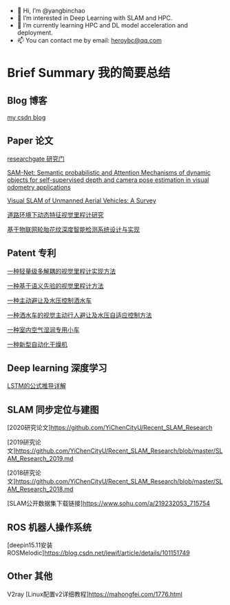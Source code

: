 - 👋 Hi, I’m @yangbinchao
- 👀 I’m interested in Deep Learning with SLAM and HPC.
- 🌱 I’m currently learning HPC and DL model acceleration and deployment.
- 📫 You can contact me by email: heroybc@qq.com

# Brief Summary 我的简要总结

## Blog 博客
[my csdn blog](https://blog.csdn.net/heroybc?type=blog)

## Paper 论文
[researchgate 研究门](https://www.researchgate.net/profile/Binchao-Yang)

[SAM-Net: Semantic probabilistic and Attention Mechanisms of dynamic objects for self-supervised depth and camera pose estimation in visual odometry applications](https://www.researchgate.net/publication/356753990_SAM-Net_Semantic_probabilistic_and_Attention_Mechanisms_of_dynamic_objects_for_self-supervised_depth_and_camera_pose_estimation_in_visual_odometry_applications)

[Visual SLAM of Unmanned Aerial Vehicles: A Survey](https://www.researchgate.net/publication/358432831_Visual_SLAM_of_Unmanned_Aerial_Vehicles_A_Survey)

[道路环境下动态特征视觉里程计研究](https://kns.cnki.net/kcms/detail/detail.aspx?dbcode=CAPJ&dbname=CAPJLAST&filename=JSGG20210728001&uniplatform=NZKPT&v=3Qinehu7XHK-nmzDYb18B2Ipv82blyuRTQ4ptYiX6FyMVWtCwa0Bej2_AWsAeFrE)

[基于物联网轮胎花纹深度智能检测系统设计与实现](http://qikan.cqvip.com/Qikan/Article/Detail?id=675545941&from=Qikan_Search_Index)


## Patent 专利
[一种轻量级多解耦的视觉里程计实现方法](https://kns.cnki.net/kcms/detail/detail.aspx?dbcode=SCPD&dbname=SCPD2022&filename=CN114034312A&uniplatform=NZKPT&v=TWw4lBQsaCJqF6pZUZxQ3QyiWALZuNB46dXpXqvHHvDarhQ0YmdidPR1f_u5MGpE)

[一种基于语义先验的视觉里程计方法](https://kns.cnki.net/kcms/detail/detail.aspx?dbcode=SCPD&dbname=SCPD2021&filename=CN112819853A&uniplatform=NZKPT&v=FlW_wdgDE1X90oy1DorgaC_c_BIT6udFq4CbFyNcPZopuuhuAXw2IFCOx5NqjwZs)

[一种主动避让及水压控制洒水车](https://kns.cnki.net/kcms/detail/detail.aspx?dbcode=SCPD&dbname=SCPD2021&filename=CN213978790U&uniplatform=NZKPT&v=Dei5ecTWsW2VRlxeHSDTcH1a2atrOaimyv0FaZQWvDF-yWuQykEygNRQrkIqA09F)

[一种洒水车的视觉主动行人避让及水压自适应控制方法](https://kns.cnki.net/kcms/detail/detail.aspx?dbcode=SCPD&dbname=SCPD2021&filename=CN112395961A&uniplatform=NZKPT&v=y5zpzPqm7dsOua6azBD4J2T-J1bex8MTnLqZGoBgmcnVTKHrlmEM9Fi1SpTm0I8C)

[一种室内空气湿润专用小车](https://kns.cnki.net/kcms/detail/detail.aspx?dbcode=SCPD&dbname=SCPD2018&filename=CN207610318U&uniplatform=NZKPT&v=PtEsYWUv_RS6YLi8xG-mgadbqc_e488K2ocFudo0r0ZlniyM9qifHh1IKQwHNX7w)

[一种新型自动化干燥机](https://kns.cnki.net/kcms/detail/detail.aspx?dbcode=SCPD&dbname=SCPD2018&filename=CN207422846U&uniplatform=NZKPT&v=3wurLUydCZUsWwtBUkfKFiCbFk1x8-GWyaGPmqFwUMrAJQRmBQ8b9_Fc8KIU4vmD)


## Deep learning 深度学习
[LSTM的公式推导详解](https://blog.csdn.net/u010754290/article/details/47167979)

## SLAM 同步定位与建图
[2020研究论文]https://github.com/YiChenCityU/Recent_SLAM_Research

[2019研究论文]https://github.com/YiChenCityU/Recent_SLAM_Research/blob/master/SLAM_Research_2019.md

[2018研究论文]https://github.com/YiChenCityU/Recent_SLAM_Research/blob/master/SLAM_Research_2018.md

[SLAM公开数据集下载链接]https://www.sohu.com/a/219232053_715754



## ROS 机器人操作系统
[deepin15.11安装ROSMelodic]https://blog.csdn.net/lewif/article/details/101151749

## Other 其他
V2ray
[Linux配置v2详细教程]https://mahongfei.com/1776.html

<!---
yangbinchao/yangbinchao is a ✨ special ✨ repository because its `README.md` (this file) appears on your GitHub profile.
You can click the Preview link to take a look at your changes.
--->

